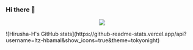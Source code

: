 ### Hi there 👋

<!--
**HBAMAL/HBAMAL** is a ✨ _special_ ✨ repository because its `README.md` (this file) appears on your GitHub profile.

Here are some ideas to get you started:

- 🔭 I’m currently working on ...
- 🌱 I’m currently learning ...
- 👯 I’m looking to collaborate on ...
- 🤔 I’m looking for help with ...
- 💬 Ask me about ...
- 📫 How to reach me: ...
- 😄 Pronouns: ...
- ⚡ Fun fact: ...
-->


<p align="center">
<img src="https://github-readme-stats.vercel.app/api?username=hbamaltrue&theme=tokyonight" align="center">
</p>
![Hirusha-H's GitHub stats](https://github-readme-stats.vercel.app/api?username=Itz-hbamal&show_icons=true&theme=tokyonight)
